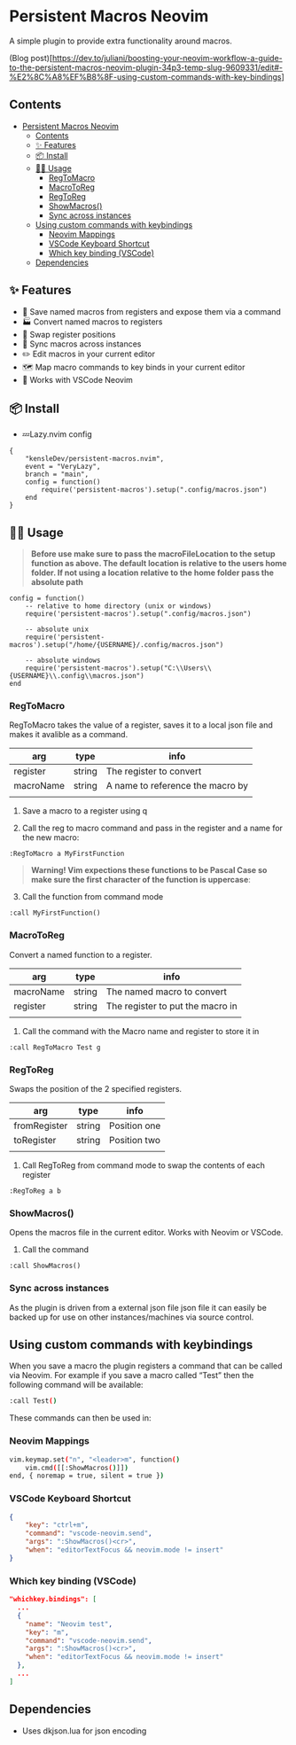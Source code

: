 # Persistent Macros Neovim 

A simple plugin to provide extra functionality around macros. 

(Blog post)[https://dev.to/juliani/boosting-your-neovim-workflow-a-guide-to-the-persistent-macros-neovim-plugin-34p3-temp-slug-9609331/edit#-%E2%8C%A8%EF%B8%8F-using-custom-commands-with-key-bindings]

## Contents

- [Persistent Macros Neovim](#persistent-macros-neovim)
  - [Contents](#contents)
  - [✨ Features](#-features)
  - [📦 Install](#-install)
  - [🧑‍🏭  Usage](#--usage)
    - [RegToMacro](#regtomacro)
    - [MacroToReg](#macrotoreg)
    - [RegToReg](#regtoreg)
    - [ShowMacros()](#showmacros)
    - [Sync across instances](#sync-across-instances)
  - [Using custom commands with keybindings](#using-custom-commands-with-keybindings)
    - [Neovim Mappings](#neovim-mappings)
    - [VSCode Keyboard Shortcut](#vscode-keyboard-shortcut)
    - [Which key binding (VSCode)](#which-key-binding-vscode)
  - [Dependencies](#dependencies)


## ✨ Features

- 💾 Save named macros from registers and expose them via a command
- 🏭 Convert named macros to registers
- 🔀 Swap register positions
- 🔁 Sync macros across instances
- ✏️ Edit macros in your current editor
- 🗺 Map macro commands to key binds in your current editor
- 🔧 Works with VSCode Neovim

## 📦 Install

- 💤Lazy.nvim config

```
{
    "kensleDev/persistent-macros.nvim",
    event = "VeryLazy",
    branch = "main",
    config = function()
        require('persistent-macros').setup(".config/macros.json")
    end
}
```

## 🧑‍🏭  Usage

> **Before use make sure to pass the macroFileLocation to the setup function as above. The default location is relative to the users home folder. If not using a location relative to the home folder pass the absolute path**

```
config = function()
    -- relative to home directory (unix or windows)
    require('persistent-macros').setup(".config/macros.json")

    -- absolute unix
    require('persistent-macros').setup("/home/{USERNAME}/.config/macros.json")

    -- absolute windows
    require('persistent-macros').setup("C:\\Users\\{USERNAME}\\.config\\macros.json")
end
```


### RegToMacro

RegToMacro takes the value of a register, saves it to a local json file and makes it avalible as a command.

| arg       | type   | info                             |
| --------- | ------ | -------------------------------- |
| register  | string | The register to convert          |
| macroName | string | A name to reference the macro by |
|           |        |                                  |

1. Save a macro to a register using q

2. Call the reg to macro command and pass in the register and a name for the new macro:
```
:RegToMacro a MyFirstFunction
```

> **Warning! Vim expections these functions to be Pascal Case so make sure the first character of the function is uppercase**: 

3. Call the function from command mode
```
:call MyFirstFunction()
```

### MacroToReg

Convert a named function to a register. 

| arg       | type   | info                             |
| --------- | ------ | -------------------------------- |
| macroName | string | The named macro to convert       |
| register  | string | The register to put the macro in |
|           |        |                                  |

1. Call the command with the Macro name and register to store it in
```
:call RegToMacro Test g
```

### RegToReg

Swaps the position of the 2 specified registers.

| arg          | type   | info         |
| ------------ | ------ | ------------ |
| fromRegister | string | Position one |
| toRegister   | string | Position two |
|              |        |              |

1. Call RegToReg from command mode to swap the contents of each register
```
:RegToReg a b
```

### ShowMacros()

Opens the macros file in the current editor. Works with Neovim or VSCode.

1. Call the command
```
:call ShowMacros()
```


### Sync across instances

As the plugin is driven from a external json file json file it can easily be backed up for use on other instances/machines via source control.


## Using custom commands with keybindings

When you save a macro the plugin registers a command that can be called via Neovim. For example if you save a macro called “Test” then the following command will be available:

```bash
:call Test()
```

These commands can then be used in: 

### Neovim Mappings

```bash
vim.keymap.set("n", "<leader>m", function()
    vim.cmd([[:ShowMacros()]])
end, { noremap = true, silent = true })
```

### VSCode Keyboard Shortcut

```json
{
    "key": "ctrl+m",
    "command": "vscode-neovim.send",
    "args": ":ShowMacros()<cr>",
    "when": "editorTextFocus && neovim.mode != insert"
}
```

### Which key binding (VSCode)

```json
"whichkey.bindings": [
  ...
  {
    "name": "Neovim test",
    "key": "m",
    "command": "vscode-neovim.send",
    "args": ":ShowMacros()<cr>",
    "when": "editorTextFocus && neovim.mode != insert"
  },
  ...
]
```


## Dependencies

- Uses dkjson.lua for json encoding
